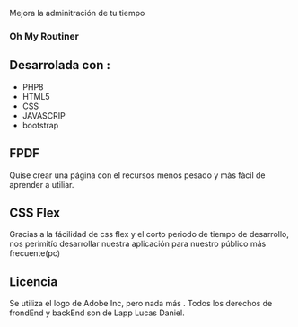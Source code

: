 Mejora la adminitración de tu tiempo
### Oh My Routiner

## Desarrolada con :
- PHP8
- HTML5
- CSS
- JAVASCRIP
- bootstrap

## FPDF

Quise crear una página con el recursos menos pesado y màs fàcil de aprender a utiliar.

## CSS  Flex
Gracias a la fácilidad de css flex y el corto periodo de tiempo de desarrollo, nos perimitío desarrollar nuestra aplicación para nuestro público más frecuente(pc)
## Licencia 
Se utiliza el logo de Adobe Inc, pero nada más . Todos los derechos de frondEnd y backEnd son de Lapp Lucas Daniel.
